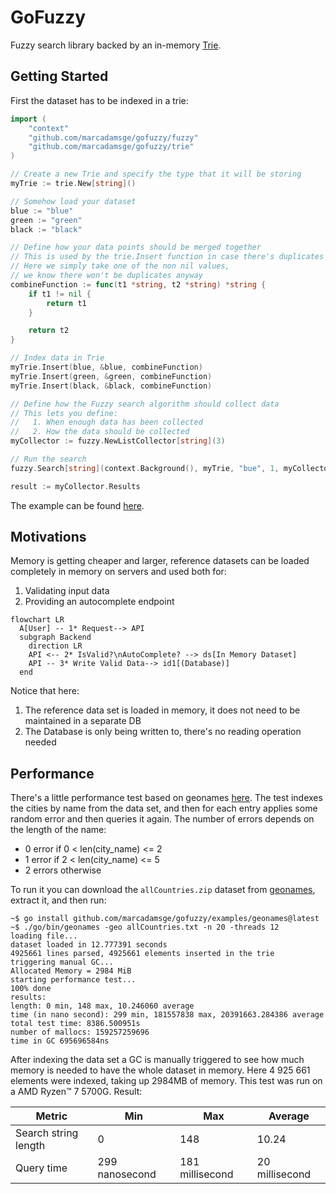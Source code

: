 # GoFuzzy

Fuzzy search library backed by an in-memory [Trie](https://en.wikipedia.org/wiki/Trie).

## Getting Started

First the dataset has to be indexed in a trie:

```go
import (
	"context"
	"github.com/marcadamsge/gofuzzy/fuzzy"
	"github.com/marcadamsge/gofuzzy/trie"
)

// Create a new Trie and specify the type that it will be storing
myTrie := trie.New[string]()

// Somehow load your dataset
blue := "blue"
green := "green"
black := "black"

// Define how your data points should be merged together
// This is used by the trie.Insert function in case there's duplicates
// Here we simply take one of the non nil values,
// we know there won't be duplicates anyway
combineFunction := func(t1 *string, t2 *string) *string {
    if t1 != nil {
        return t1
    }

    return t2
}

// Index data in Trie
myTrie.Insert(blue, &blue, combineFunction)
myTrie.Insert(green, &green, combineFunction)
myTrie.Insert(black, &black, combineFunction)

// Define how the Fuzzy search algorithm should collect data
// This lets you define:
//   1. When enough data has been collected
//   2. How the data should be collected
myCollector := fuzzy.NewListCollector[string](3)

// Run the search
fuzzy.Search[string](context.Background(), myTrie, "bue", 1, myCollector)

result := myCollector.Results
```

The example can be found [here](examples/colors/color_test.go).

## Motivations

Memory is getting cheaper and larger, reference datasets can be loaded completely in memory on servers and used both
for:

1. Validating input data
2. Providing an autocomplete endpoint

```mermaid
flowchart LR
  A[User] -- 1* Request--> API
  subgraph Backend
    direction LR
    API <-- 2* IsValid?\nAutoComplete? --> ds[In Memory Dataset]
    API -- 3* Write Valid Data--> id1[(Database)]
  end
```

Notice that here:

1. The reference data set is loaded in memory, it does not need to be maintained in a separate DB
2. The Database is only being written to, there's no reading operation needed

## Performance

There's a little performance test based on geonames [here](examples/geonames/main.go).
The test indexes the cities by name from the data set, and then for each entry applies some random error and then
queries it again. The number of errors depends on the length of the name:

- 0 error if 0 < len(city_name) <= 2
- 1 error if 2 < len(city_name) <= 5
- 2 errors otherwise

To run it you can download the `allCountries.zip` dataset from [geonames](http://download.geonames.org/export/dump/),
extract it, and then run:

```
~$ go install github.com/marcadamsge/gofuzzy/examples/geonames@latest
~$ ./go/bin/geonames -geo allCountries.txt -n 20 -threads 12
loading file...
dataset loaded in 12.777391 seconds
4925661 lines parsed, 4925661 elements inserted in the trie
triggering manual GC...
Allocated Memory = 2984 MiB
starting performance test...
100% done
results:
length: 0 min, 148 max, 10.246060 average
time (in nano second): 299 min, 181557838 max, 20391663.284386 average
total test time: 8386.500951s
number of mallocs: 159257259696
time in GC 695696584ns
```

After indexing the data set a GC is manually triggered to see how much memory is needed to have the whole dataset in
memory.
Here 4 925 661 elements were indexed, taking up 2984MB of memory.
This test was run on a AMD Ryzen™ 7 5700G.
Result:

| Metric               | Min            | Max             | Average        |
|----------------------|----------------|-----------------|----------------|
| Search string length | 0              | 148             | 10.24          |
| Query time           | 299 nanosecond | 181 millisecond | 20 millisecond |
